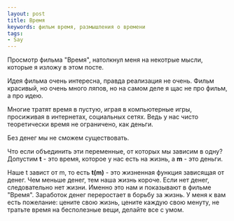 ```yaml
---
layout: post
title: Время
keywords: фильм время, размышления о времени
tags:
- Say
---
```


Просмотр фильма "Время", натолкнул меня на некотрые мысли, которые я изложу в этом посте.

Идея фильма очень интересна, правда реализация не очень. Фильм красивый, но очень много ляпов, но на самом деле я щас не про фильм, а про идею.

Многие тратят время в пустую, играя в компьютерные игры, просиживая в интернетах, социальных сетях. Ведь у нас чисто теоретически время не ограничено, как деньги.

Без денег мы не сможем существовать.

Что если объединить эти переменные, от которых мы зависим в одну?
Допустим **t** - это время, которое у нас есть на жизнь, а **m** - это деньги.

Наше t завист от m, то есть **t(m)** - это жизненная функция зависящая от денег.
Чем меньше денег, тем наша жизнь короче. Если нет денег, следовательно нет жизни.
Именно это нам и показывают в фильме "Время". Заработок денег переростает в борьбу за жизнь.
У меня к вам есть пожелание: цените свою жизнь, цените каждую свою менуту, не тратьте время на бесполезные вещи, делайте все с умом.